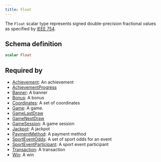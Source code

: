 ```yaml
---
title: Float
---
```


<p>The <code>Float</code> scalar type represents signed double-precision fractional
values as specified by
<a href="http://en.wikipedia.org/wiki/IEEE_floating_point">IEEE 754</a>. </p>


## Schema definition
```graphql
scalar Float
```
## Required by
* [Achievement](graphql/schema/achievement.md): An achievement
* [AchievementProgress](graphql/schema/achievementprogress.md)
* [Banner](graphql/schema/banner.md): A banner
* [Bonus](graphql/schema/bonus.md): A bonus
* [Coordinates](graphql/schema/coordinates.md): A set of coordinates
* [Game](graphql/schema/game.md): A game.
* [GameLastDraw](graphql/schema/gamelastdraw.md)
* [GameNextDraw](graphql/schema/gamenextdraw.md)
* [GameSession](graphql/schema/gamesession.md): A game session
* [Jackpot](graphql/schema/jackpot.md): A jackpot
* [PaymentMethod](graphql/schema/paymentmethod.md): A payment method
* [SportEventOdds](graphql/schema/sporteventodds.md): A set of sport odds for an event
* [SportEventParticipant](graphql/schema/sporteventparticipant.md): A sport event participant
* [Transaction](graphql/schema/transaction.md): A transaction
* [Win](graphql/schema/win.md): A win
